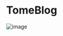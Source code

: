 # TomeBlog
![image](https://github.com/tomeee11/TomeBlog/assets/114478045/9e1c5274-5202-473f-b784-3eca99b5039f)

